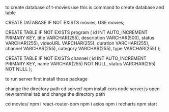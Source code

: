 
to create database of t-movies use this is command to create database and table

CREATE DATABASE IF NOT EXISTS movies;
USE movies;

CREATE TABLE IF NOT EXISTS program (
    id INT AUTO_INCREMENT PRIMARY KEY,
    title VARCHAR(255),
    description VARCHAR(500),
    status VARCHAR(255),
    videoURL VARCHAR(255),
    duration VARCHAR(255),
    channel VARCHAR(255),
    category VARCHAR(255),
    type VARCHAR(255)
);



CREATE TABLE IF NOT EXISTS channel (
    id INT AUTO_INCREMENT PRIMARY KEY,
    name VARCHAR(255) NOT NULL,
    status VARCHAR(255) NOT NULL
);

to run server first  install those package



change the directory path 
cd server/
npm install cors
node server.js
open new terminal tab and change the directory path 

cd movies/
npm i react-router-dom
npm i axios
npm i recharts
npm start


